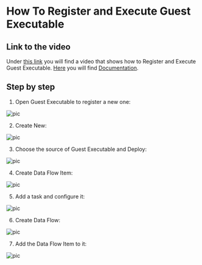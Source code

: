 
# How To Register and Execute Guest Executable

## Link to the video

Under [this link](https://profitbasedocs.blob.core.windows.net/videos/Guest%20Executables%20-%20Basics.mp4) you will find a video that shows how to Register and Execute Guest Executable. [Here](../../dataflows/index.md) you will find [Documentation](../../dataflows/index.md).
<br/>



## Step by step


1. Open Guest Executable to register a new one:

![pic](https://profitbasedocs.blob.core.windows.net/images/HTguestEx%20(1).png)

2. Create New: 

![pic](https://profitbasedocs.blob.core.windows.net/images/HTguestEx%20(2).png)

3. Choose the source of Guest Executable and Deploy:
   
![pic](https://profitbasedocs.blob.core.windows.net/images/HTguestEx%20(3).png)

4. Create Data Flow Item:

![pic](https://profitbasedocs.blob.core.windows.net/images/HTguestEx%20(4).png)

5. Add a task and configure it:

![pic](https://profitbasedocs.blob.core.windows.net/images/HTguestEx%20(5).png)

6. Create Data Flow:

![pic](https://profitbasedocs.blob.core.windows.net/images/HTguestEx%20(6).png)

7. Add the Data Flow Item to it:

![pic](https://profitbasedocs.blob.core.windows.net/images/HTguestEx%20(7).png)